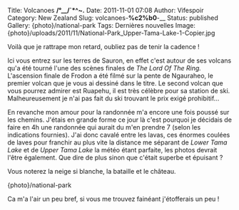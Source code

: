 Title: Volcanoes __/°\__/`*^~.__
Date: 2011-11-01 07:08
Author: Vifespoir
Category: New Zealand
Slug: volcanoes-__%c2%b0__-__
Status: published
Gallery: {photo}/national-park
Tags: Dernières nouvelles
Image: {photo}/uploads/2011/11/National-Park_Upper-Tama-Lake-1-Copier.jpg

Voilà que je rattrape mon retard, oubliez pas de tenir la cadence !

Ici vous entrez sur les terres de Sauron, en effet c'est autour de ses
volcans qu'a été tourné l'une des scènes finales de *The Lord Of The
Ring.* L'ascension finale de Frodon a été filmé sur la pente de
Ngauraheo, le premier volcan que je vous ai dessiné dans le titre. Le
second volcan que vous pourrez admirer est Ruapehu, il est très célèbre
pour sa station de ski. Malheureusement je n'ai pas fait du ski trouvant
le prix exigé prohibitif...

En revanche mon amour pour la randonnée m'a encore une fois poussé sur
les chemins. J'étais en grande forme ce jour là c'est pourquoi je
décidais de faire en 4h une randonnée qui aurait du m'en prendre 7
(selon les indications fournies). J'ai donc cavalé entre les lavas, ces
énormes coulées de laves pour franchir au plus vite la distance me
séparant de *Lower Tama Lake* et de *Upper Tama Lake* la météo étant
parfaite, les photos devrait l'être également. Que dire de plus sinon
que c'était superbe et épuisant ?

Vous noterez la neige si blanche, la bataille et le château.

{photo}/national-park

Ca m'a l'air un peu bref, si vous me trouvez fainéant j'étofferais un
peu !
